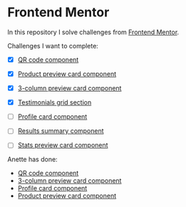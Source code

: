 # Frontend Mentor

In this repository I solve challenges from [Frontend Mentor](https://www.frontendmentor.io/).

Challenges I want to complete:
- [x] [QR code component](https://www.frontendmentor.io/challenges/qr-code-component-iux_sIO_H/hub)
- [x] [Product preview card component](https://www.frontendmentor.io/challenges/product-preview-card-component-GO7UmttRfa/hub)
- [x] [3-column preview card component](https://www.frontendmentor.io/challenges/3column-preview-card-component-pH92eAR2-)
- [x] [Testimonials grid section](https://www.frontendmentor.io/challenges/testimonials-grid-section-Nnw6J7Un7/hub)
- [ ] [Profile card component](https://www.frontendmentor.io/challenges/profile-card-component-cfArpWshJ)
- [ ] [Results summary component](https://www.frontendmentor.io/challenges/results-summary-component-CE_K6s0maV)
- [ ] [Stats preview card component](https://www.frontendmentor.io/challenges/stats-preview-card-component-8JqbgoU62)



Anette has done:
- [QR code component](https://www.frontendmentor.io/challenges/qr-code-component-iux_sIO_H/hub)
- [3-column preview card component](https://www.frontendmentor.io/challenges/3column-preview-card-component-pH92eAR2-)
- [Profile card component](https://www.frontendmentor.io/challenges/profile-card-component-cfArpWshJ)
- [Product preview card component](https://www.frontendmentor.io/challenges/product-preview-card-component-GO7UmttRfa/hub)
